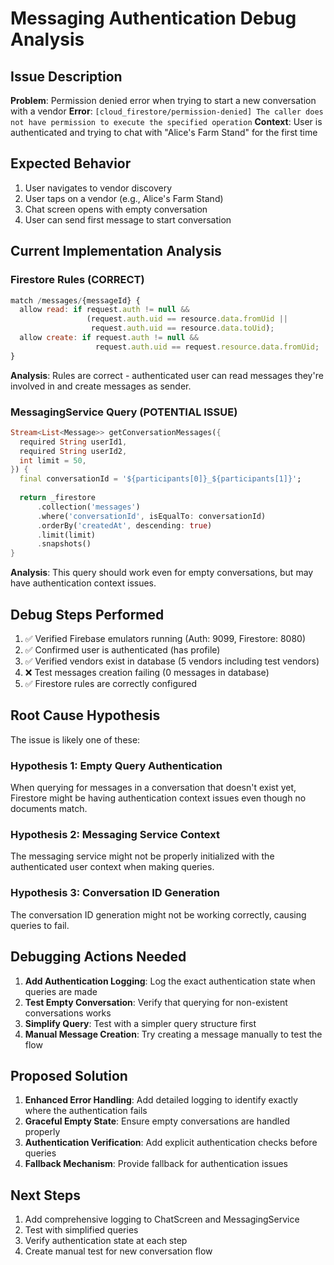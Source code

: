 # Messaging Authentication Debug Analysis

## Issue Description
**Problem**: Permission denied error when trying to start a new conversation with a vendor
**Error**: `[cloud_firestore/permission-denied] The caller does not have permission to execute the specified operation`
**Context**: User is authenticated and trying to chat with "Alice's Farm Stand" for the first time

## Expected Behavior
1. User navigates to vendor discovery
2. User taps on a vendor (e.g., Alice's Farm Stand)
3. Chat screen opens with empty conversation
4. User can send first message to start conversation

## Current Implementation Analysis

### Firestore Rules (CORRECT)
```javascript
match /messages/{messageId} {
  allow read: if request.auth != null && 
                 (request.auth.uid == resource.data.fromUid || 
                  request.auth.uid == resource.data.toUid);
  allow create: if request.auth != null && 
                   request.auth.uid == request.resource.data.fromUid;
}
```
**Analysis**: Rules are correct - authenticated user can read messages they're involved in and create messages as sender.

### MessagingService Query (POTENTIAL ISSUE)
```dart
Stream<List<Message>> getConversationMessages({
  required String userId1,
  required String userId2,
  int limit = 50,
}) {
  final conversationId = '${participants[0]}_${participants[1]}';
  
  return _firestore
      .collection('messages')
      .where('conversationId', isEqualTo: conversationId)
      .orderBy('createdAt', descending: true)
      .limit(limit)
      .snapshots()
}
```
**Analysis**: This query should work even for empty conversations, but may have authentication context issues.

## Debug Steps Performed

1. ✅ Verified Firebase emulators running (Auth: 9099, Firestore: 8080)
2. ✅ Confirmed user is authenticated (has profile)
3. ✅ Verified vendors exist in database (5 vendors including test vendors)
4. ❌ Test messages creation failing (0 messages in database)
5. ✅ Firestore rules are correctly configured

## Root Cause Hypothesis

The issue is likely one of these:

### Hypothesis 1: Empty Query Authentication
When querying for messages in a conversation that doesn't exist yet, Firestore might be having authentication context issues even though no documents match.

### Hypothesis 2: Messaging Service Context
The messaging service might not be properly initialized with the authenticated user context when making queries.

### Hypothesis 3: Conversation ID Generation
The conversation ID generation might not be working correctly, causing queries to fail.

## Debugging Actions Needed

1. **Add Authentication Logging**: Log the exact authentication state when queries are made
2. **Test Empty Conversation**: Verify that querying for non-existent conversations works
3. **Simplify Query**: Test with a simpler query structure first
4. **Manual Message Creation**: Try creating a message manually to test the flow

## Proposed Solution

1. **Enhanced Error Handling**: Add detailed logging to identify exactly where the authentication fails
2. **Graceful Empty State**: Ensure empty conversations are handled properly
3. **Authentication Verification**: Add explicit authentication checks before queries
4. **Fallback Mechanism**: Provide fallback for authentication issues

## Next Steps

1. Add comprehensive logging to ChatScreen and MessagingService
2. Test with simplified queries
3. Verify authentication state at each step
4. Create manual test for new conversation flow 